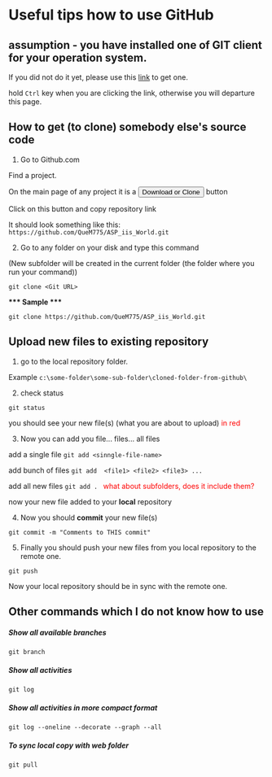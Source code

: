 # Useful tips how to use GitHub

## assumption - you have installed one of GIT client for your operation system.

If you did not do it yet, please use this [link](https://git-scm.com/download/win) to get one.

hold ```Ctrl``` key when you are clicking the link, otherwise you will departure this page.

## How to get (to clone) somebody else's source code
1. Go to Github.com

Find a project.

On the main page of any project it is a <button>Download or Clone</button> button

Click on this button and copy repository link

It should look something like this: 
```https://github.com/QueM775/ASP_iis_World.git```

2. Go to any folder on your disk and type this command

(New subfolder will be created in the current folder (the folder where you run your command))

```git clone <Git URL>```

<strong>*** Sample ***</strong>

```git clone https://github.com/QueM775/ASP_iis_World.git```

## Upload new files to existing repository

1. go to the local repository folder.

Example ```c:\some-folder\some-sub-folder\cloned-folder-from-github\```

2. check status

```git status```

you should see your new file(s) (what you are about to upload) <span style="color:red;">in red</span>

3. Now you can add you file... files... all files

add a single file
```git add <sinngle-file-name>```

add bunch of files 
```git add 	<file1> <file2> <file3> ...```

add all new files
```git add . ```  <span style="color:red;">what about subfolders, does it include them?</span>

now your new file added to your __local__ repository

4. Now you should __commit__ your new file(s)

```git commit -m "Comments to THIS commit"```

5. Finally you should push your new files from you local repository to the remote one.

```git push```

Now your local repository should be in sync with the remote one.


## Other commands which I do not know how to use

##### Show all available branches 
```git branch```

##### Show all activities 
```git log```

##### Show all activities in more compact format 
```git log --oneline --decorate --graph --all```

##### To sync local copy with web folder
```git pull```
